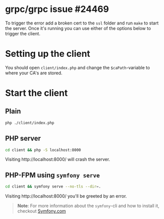 # grpc/grpc issue #24469

To trigger the error add a broken cert to the `ssl` folder and run `make` to start the server.
Once it's running you can use either of the options below to trigger the client.

# Setting up the client

You should open `client/index.php` and change the `$caPath`-variable to where your CA's are stored.

# Start the client

## Plain
```bash
php ./client/index.php
```

## PHP server
```bash
cd client && php -S localhost:8000
```

Visiting http://localhost:8000/ will crash the server.

## PHP-FPM using `symfony serve`
```bash
cd client && symfony serve --no-tls --dir=.
```

Visiting http://localhost:8000/ you'll be greeted by an error.

> **Note**: For more information about the `symfony`-cli and how to install it, checkout [Symfony.com](https://symfony.com/doc/current/setup/symfony_server.html#installation)
